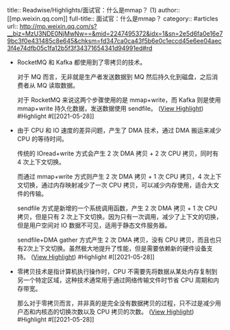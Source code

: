 title:: Readwise/Highlights/面试官：什么是mmap？ (1)
author:: [[mp.weixin.qq.com]]
full-title:: 面试官：什么是mmap？
category:: #articles
url:: http://mp.weixin.qq.com/s?__biz=MzU3NDE0NjMwNw==&mid=2247495372&idx=1&sn=2e5d6fa0e16e79bc3f0e431485c8e645&chksm=fd347ca0ca43f5b6e0c1eccd45e6ee04aec3f4e74dfb05c1fa12b5f3f34371654341d94991ed#rd

- RocketMQ 和 Kafka 都使用到了零拷贝的技术。
  
  对于 MQ 而言，无非就是生产者发送数据到 MQ 然后持久化到磁盘，之后消费者从 MQ 读取数据。
  
  对于 RocketMQ 来说这两个步骤使用的是 mmap+write，而 Kafka 则是使用 mmap+write 持久化数据，发送数据使用 sendfile。 ([View Highlight](https://instapaper.com/read/1410292217/16512108)) #Highlight #[[2021-05-28]]
- 由于 CPU 和 IO 速度的差异问题，产生了 DMA 技术，通过 DMA 搬运来减少 CPU 的等待时间。
  
  传统的 IOread+write 方式会产生 2 次 DMA 拷贝 + 2 次 CPU 拷贝，同时有 4 次上下文切换。
  
  而通过 mmap+write 方式则产生 2 次 DMA 拷贝 + 1 次 CPU 拷贝，4 次上下文切换，通过内存映射减少了一次 CPU 拷贝，可以减少内存使用，适合大文件的传输。
  
  sendfile 方式是新增的一个系统调用函数，产生 2 次 DMA 拷贝 + 1 次 CPU 拷贝，但是只有 2 次上下文切换。因为只有一次调用，减少了上下文的切换，但是用户空间对 IO 数据不可见，适用于静态文件服务器。
  
  sendfile+DMA gather 方式产生 2 次 DMA 拷贝，没有 CPU 拷贝，而且也只有2次上下文切换。虽然极大地提升了性能，但是需要依赖新的硬件设备支持。 ([View Highlight](https://instapaper.com/read/1410292217/16512112)) #Highlight #[[2021-05-28]]
- 零拷贝技术是指计算机执行操作时，CPU 不需要先将数据从某处内存复制到另一个特定区域，这种技术通常用于通过网络传输文件时节省 CPU 周期和内存带宽。
  
  那么对于零拷贝而言，并非真的是完全没有数据拷贝的过程，只不过是减少用户态和内核态的切换次数以及 CPU 拷贝的次数。 ([View Highlight](https://instapaper.com/read/1410292217/16512125)) #Highlight #[[2021-05-28]]
